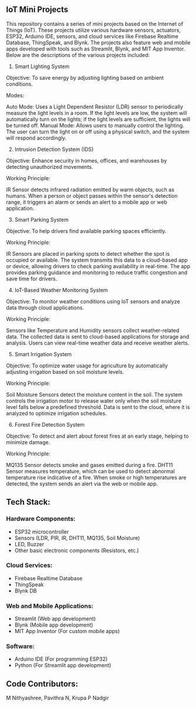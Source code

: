 ## IoT Mini Projects
This repository contains a series of mini projects based on the Internet of Things (IoT). These projects utilize various hardware sensors, actuators, ESP32, Arduino IDE, sensors, and cloud services like Firebase Realtime Database, ThingSpeak, and Blynk. The projects also feature web and mobile apps developed with tools such as Streamlit, Blynk, and MIT App Inventor. Below are the descriptions of the various projects included:

1. Smart Lighting System
   
Objective: To save energy by adjusting lighting based on ambient conditions.

Modes:

Auto Mode: Uses a Light Dependent Resistor (LDR) sensor to periodically measure the light levels in a room. If the light levels are low, the system will automatically turn on the lights; if the light levels are sufficient, the lights will be turned off.
Manual Mode: Allows users to manually control the lighting. The user can turn the light on or off using a physical switch, and the system will respond accordingly.


2. Intrusion Detection System (IDS)
   
Objective: Enhance security in homes, offices, and warehouses by detecting unauthorized movements.

Working Principle:

IR Sensor detects infrared radiation emitted by warm objects, such as humans.
When a person or object passes within the sensor's detection range, it triggers an alarm or sends an alert to a mobile app or web application.


3. Smart Parking System
   
Objective: To help drivers find available parking spaces efficiently.

Working Principle:

IR Sensors are placed in parking spots to detect whether the spot is occupied or available.
The system transmits this data to a cloud-based app or device, allowing drivers to check parking availability in real-time.
The app provides parking guidance and monitoring to reduce traffic congestion and save time for drivers.


4. IoT-Based Weather Monitoring System
   
Objective: To monitor weather conditions using IoT sensors and analyze data through cloud applications.

Working Principle:

Sensors like Temperature and Humidity sensors collect weather-related data.
The collected data is sent to cloud-based applications for storage and analysis.
Users can view real-time weather data and receive weather alerts.


5. Smart Irrigation System
   
Objective: To optimize water usage for agriculture by automatically adjusting irrigation based on soil moisture levels.

Working Principle:

Soil Moisture Sensors detect the moisture content in the soil.
The system controls the irrigation motor to release water only when the soil moisture level falls below a predefined threshold.
Data is sent to the cloud, where it is analyzed to optimize irrigation schedules.


6. Forest Fire Detection System
   
Objective: To detect and alert about forest fires at an early stage, helping to minimize damage.

Working Principle:

MQ135 Sensor detects smoke and gases emitted during a fire.
DHT11 Sensor measures temperature, which can be used to detect abnormal temperature rise indicative of a fire.
When smoke or high temperatures are detected, the system sends an alert via the web or mobile app.


## Tech Stack:

### Hardware Components:
* ESP32 microcontroller
* Sensors (LDR, PIR, IR, DHT11, MQ135, Soil Moisture)
* LED, Buzzer
* Other basic electronic components (Resistors, etc.)

### Cloud Services:
* Firebase Realtime Database
* ThingSpeak
* Blynk DB

### Web and Mobile Applications:
* Streamlit (Web app development)
* Blynk (Mobile app development)
* MIT App Inventor (For custom mobile apps)

### Software:
* Arduino IDE (For programming ESP32)
* Python (For Streamlit app development)

## Code Contributors:
M Nithyashree, Pavithra N, Krupa P Nadgir 
